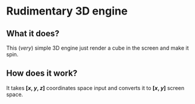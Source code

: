# Rudimentary 3D engine

## What it does?
This (*very*) simple 3D engine just render a cube in the screen and make it spin.

## How does it work?
It takes **[*x*, *y*, *z*]** coordinates space input and converts it to **[*x*, *y*]** screen space.